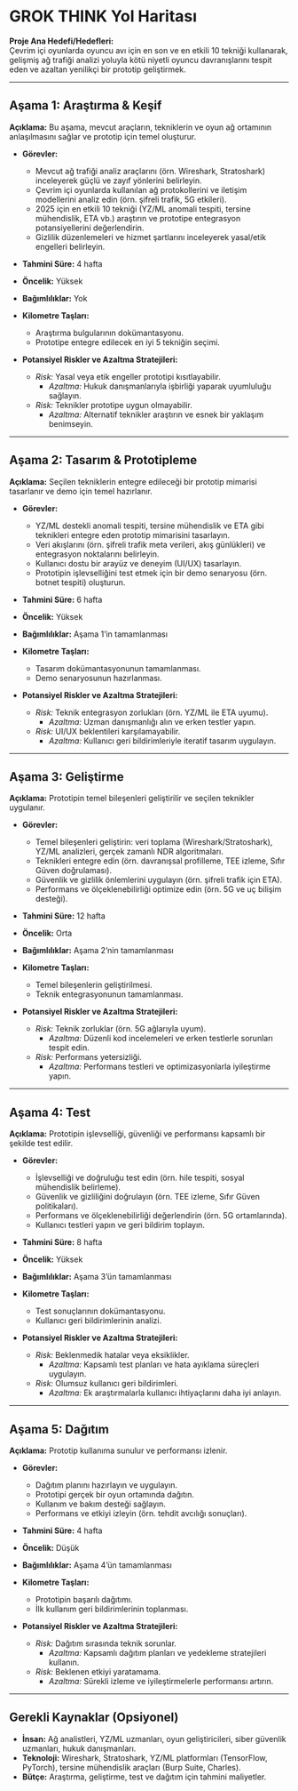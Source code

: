 # GROK THINK Yol Haritası

**Proje Ana Hedefi/Hedefleri:**\
Çevrim içi oyunlarda oyuncu avı için en son ve en etkili 10 tekniği kullanarak, gelişmiş ağ trafiği analizi yoluyla kötü niyetli oyuncu davranışlarını tespit eden ve azaltan yenilikçi bir prototip geliştirmek.

---

## Aşama 1: Araştırma & Keşif

**Açıklama:** Bu aşama, mevcut araçların, tekniklerin ve oyun ağ ortamının anlaşılmasını sağlar ve prototip için temel oluşturur.

- **Görevler:**

  - Mevcut ağ trafiği analiz araçlarını (örn. Wireshark, Stratoshark) inceleyerek güçlü ve zayıf yönlerini belirleyin.
  - Çevrim içi oyunlarda kullanılan ağ protokollerini ve iletişim modellerini analiz edin (örn. şifreli trafik, 5G etkileri).
  - 2025 için en etkili 10 tekniği (YZ/ML anomali tespiti, tersine mühendislik, ETA vb.) araştırın ve prototipe entegrasyon potansiyellerini değerlendirin.
  - Gizlilik düzenlemeleri ve hizmet şartlarını inceleyerek yasal/etik engelleri belirleyin.

- **Tahmini Süre:** 4 hafta

- **Öncelik:** Yüksek

- **Bağımlılıklar:** Yok

- **Kilometre Taşları:**

  - Araştırma bulgularının dokümantasyonu.
  - Prototipe entegre edilecek en iyi 5 tekniğin seçimi.

- **Potansiyel Riskler ve Azaltma Stratejileri:**

  - *Risk:* Yasal veya etik engeller prototipi kısıtlayabilir.
    - *Azaltma:* Hukuk danışmanlarıyla işbirliği yaparak uyumluluğu sağlayın.
  - *Risk:* Teknikler prototipe uygun olmayabilir.
    - *Azaltma:* Alternatif teknikler araştırın ve esnek bir yaklaşım benimseyin.

---

## Aşama 2: Tasarım & Prototipleme

**Açıklama:** Seçilen tekniklerin entegre edileceği bir prototip mimarisi tasarlanır ve demo için temel hazırlanır.

- **Görevler:**

  - YZ/ML destekli anomali tespiti, tersine mühendislik ve ETA gibi teknikleri entegre eden prototip mimarisini tasarlayın.
  - Veri akışlarını (örn. şifreli trafik meta verileri, akış günlükleri) ve entegrasyon noktalarını belirleyin.
  - Kullanıcı dostu bir arayüz ve deneyim (UI/UX) tasarlayın.
  - Prototipin işlevselliğini test etmek için bir demo senaryosu (örn. botnet tespiti) oluşturun.

- **Tahmini Süre:** 6 hafta

- **Öncelik:** Yüksek

- **Bağımlılıklar:** Aşama 1’in tamamlanması

- **Kilometre Taşları:**

  - Tasarım dokümantasyonunun tamamlanması.
  - Demo senaryosunun hazırlanması.

- **Potansiyel Riskler ve Azaltma Stratejileri:**

  - *Risk:* Teknik entegrasyon zorlukları (örn. YZ/ML ile ETA uyumu).
    - *Azaltma:* Uzman danışmanlığı alın ve erken testler yapın.
  - *Risk:* UI/UX beklentileri karşılamayabilir.
    - *Azaltma:* Kullanıcı geri bildirimleriyle iteratif tasarım uygulayın.

---

## Aşama 3: Geliştirme

**Açıklama:** Prototipin temel bileşenleri geliştirilir ve seçilen teknikler uygulanır.

- **Görevler:**

  - Temel bileşenleri geliştirin: veri toplama (Wireshark/Stratoshark), YZ/ML analizleri, gerçek zamanlı NDR algoritmaları.
  - Teknikleri entegre edin (örn. davranışsal profilleme, TEE izleme, Sıfır Güven doğrulaması).
  - Güvenlik ve gizlilik önlemlerini uygulayın (örn. şifreli trafik için ETA).
  - Performans ve ölçeklenebilirliği optimize edin (örn. 5G ve uç bilişim desteği).

- **Tahmini Süre:** 12 hafta

- **Öncelik:** Orta

- **Bağımlılıklar:** Aşama 2’nin tamamlanması

- **Kilometre Taşları:**

  - Temel bileşenlerin geliştirilmesi.
  - Teknik entegrasyonunun tamamlanması.

- **Potansiyel Riskler ve Azaltma Stratejileri:**

  - *Risk:* Teknik zorluklar (örn. 5G ağlarıyla uyum).
    - *Azaltma:* Düzenli kod incelemeleri ve erken testlerle sorunları tespit edin.
  - *Risk:* Performans yetersizliği.
    - *Azaltma:* Performans testleri ve optimizasyonlarla iyileştirme yapın.

---

## Aşama 4: Test

**Açıklama:** Prototipin işlevselliği, güvenliği ve performansı kapsamlı bir şekilde test edilir.

- **Görevler:**

  - İşlevselliği ve doğruluğu test edin (örn. hile tespiti, sosyal mühendislik belirleme).
  - Güvenlik ve gizliliğini doğrulayın (örn. TEE izleme, Sıfır Güven politikaları).
  - Performans ve ölçeklenebilirliği değerlendirin (örn. 5G ortamlarında).
  - Kullanıcı testleri yapın ve geri bildirim toplayın.

- **Tahmini Süre:** 8 hafta

- **Öncelik:** Yüksek

- **Bağımlılıklar:** Aşama 3’ün tamamlanması

- **Kilometre Taşları:**

  - Test sonuçlarının dokümantasyonu.
  - Kullanıcı geri bildirimlerinin analizi.

- **Potansiyel Riskler ve Azaltma Stratejileri:**

  - *Risk:* Beklenmedik hatalar veya eksiklikler.
    - *Azaltma:* Kapsamlı test planları ve hata ayıklama süreçleri uygulayın.
  - *Risk:* Olumsuz kullanıcı geri bildirimleri.
    - *Azaltma:* Ek araştırmalarla kullanıcı ihtiyaçlarını daha iyi anlayın.

---

## Aşama 5: Dağıtım

**Açıklama:** Prototip kullanıma sunulur ve performansı izlenir.

- **Görevler:**

  - Dağıtım planını hazırlayın ve uygulayın.
  - Prototipi gerçek bir oyun ortamında dağıtın.
  - Kullanım ve bakım desteği sağlayın.
  - Performans ve etkiyi izleyin (örn. tehdit avcılığı sonuçları).

- **Tahmini Süre:** 4 hafta

- **Öncelik:** Düşük

- **Bağımlılıklar:** Aşama 4’ün tamamlanması

- **Kilometre Taşları:**

  - Prototipin başarılı dağıtımı.
  - İlk kullanım geri bildirimlerinin toplanması.

- **Potansiyel Riskler ve Azaltma Stratejileri:**

  - *Risk:* Dağıtım sırasında teknik sorunlar.
    - *Azaltma:* Kapsamlı dağıtım planları ve yedekleme stratejileri kullanın.
  - *Risk:* Beklenen etkiyi yaratamama.
    - *Azaltma:* Sürekli izleme ve iyileştirmelerle performansı artırın.

---

## Gerekli Kaynaklar (Opsiyonel)

- **İnsan:** Ağ analistleri, YZ/ML uzmanları, oyun geliştiricileri, siber güvenlik uzmanları, hukuk danışmanları.
- **Teknoloji:** Wireshark, Stratoshark, YZ/ML platformları (TensorFlow, PyTorch), tersine mühendislik araçları (Burp Suite, Charles).
- **Bütçe:** Araştırma, geliştirme, test ve dağıtım için tahmini maliyetler.